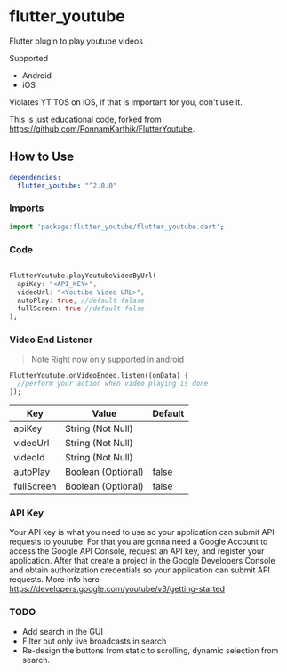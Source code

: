 # flutter_youtube

Flutter plugin to play youtube videos

Supported

- Android
- iOS

Violates YT TOS on iOS, if that is important for you, don't use it.

This is just educational code, forked from https://github.com/PonnamKarthik/FlutterYoutube.

## How to Use

```yaml
dependencies:
  flutter_youtube: "^2.0.0"
```

### Imports

```dart
import 'package:flutter_youtube/flutter_youtube.dart';
```

### Code

```dart

FlutterYoutube.playYoutubeVideoByUrl(
  apiKey: "<API_KEY>",
  videoUrl: "<Youtube Video URL>",
  autoPlay: true, //default falase
  fullScreen: true //default false
);
```

### Video End Listener

> Note Right now only supported in android

```dart
FlutterYoutube.onVideoEnded.listen((onData) {
  //perform your action when video playing is done
});
```

| Key        | Value              | Default |
| ---------- | ------------------ | ------- |
| apiKey     | String (Not Null)  |
| videoUrl   | String (Not Null)  |
| videoId    | String (Not Null)  |
| autoPlay   | Boolean (Optional) | false   |
| fullScreen | Boolean (Optional) | false   |

### API Key
Your API key is what you need to use so your application can submit API requests to youtube.
For that you are gonna need a Google Account to access the Google API Console, request an API key, and register your application.
After that create a project in the Google Developers Console and obtain authorization credentials so your application can submit API requests.
More info here https://developers.google.com/youtube/v3/getting-started

### TODO
- Add search in the GUI
- Filter out only live broadcasts in search
- Re-design the buttons from static to scrolling, dynamic selection from search.
